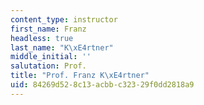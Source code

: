 ```yaml
---
content_type: instructor
first_name: Franz
headless: true
last_name: "K\xE4rtner"
middle_initial: ''
salutation: Prof.
title: "Prof. Franz K\xE4rtner"
uid: 84269d52-8c13-acbb-c323-29f0dd2818a9
---
```

